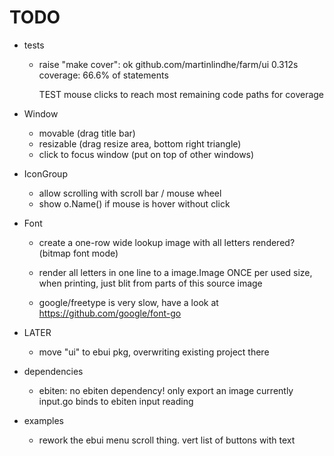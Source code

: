 # TODO

* tests
    - raise "make cover":
        ok  	github.com/martinlindhe/farm/ui	0.312s	coverage: 66.6% of statements

        TEST mouse clicks to reach most remaining code paths for coverage

* Window
    - movable (drag title bar)
    - resizable (drag resize area, bottom right triangle)
    - click to focus window (put on top of other windows)

* IconGroup
    - allow scrolling with scroll bar / mouse wheel
    - show o.Name() if mouse is hover without click

* Font
    - create a one-row wide lookup image with all letters rendered? (bitmap font mode)
    - render all letters in one line to a image.Image ONCE per used size, when printing,
        just blit from parts of this source image

    - google/freetype is very slow, have a look at https://github.com/google/font-go

* LATER
    - move "ui" to ebui pkg, overwriting existing project there

* dependencies
    - ebiten: no ebiten dependency! only export an image
        currently input.go binds to ebiten input reading

* examples
    - rework the ebui menu scroll thing. vert list of buttons with text
